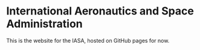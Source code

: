 # International Aeronautics and Space Administration

This is the website for the IASA, hosted on GitHub pages for now.